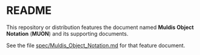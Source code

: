 # README

This repository or distribution features the document named
**Muldis Object Notation** (**MUON**)
and its supporting documents.

See the file
[spec/Muldis_Object_Notation.md](spec/Muldis_Object_Notation.md)
for that feature document.
